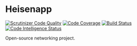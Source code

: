 # Heisenapp
[![Scrutinizer Code Quality](https://scrutinizer-ci.com/g/ikidnapmyself/heisenapp/badges/quality-score.png?b=master)](https://scrutinizer-ci.com/g/ikidnapmyself/heisenapp/?branch=master)
[![Code Coverage](https://scrutinizer-ci.com/g/ikidnapmyself/heisenapp/badges/coverage.png?b=master)](https://scrutinizer-ci.com/g/ikidnapmyself/heisenapp/?branch=master)
[![Build Status](https://scrutinizer-ci.com/g/ikidnapmyself/heisenapp/badges/build.png?b=master)](https://scrutinizer-ci.com/g/ikidnapmyself/heisenapp/build-status/master)
[![Code Intelligence Status](https://scrutinizer-ci.com/g/ikidnapmyself/heisenapp/badges/code-intelligence.svg?b=master)](https://scrutinizer-ci.com/code-intelligence)

Open-source networking project.
